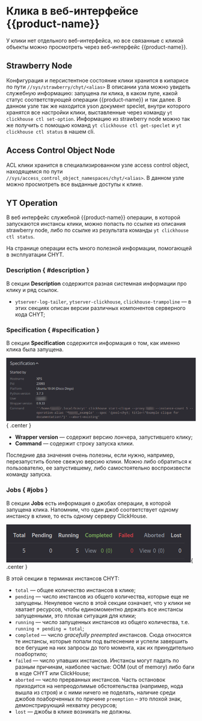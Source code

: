 # Клика в веб-интерфейсе {{product-name}}

У клики нет отдельного веб-интерфейса, но все связанные с кликой объекты можно просмотреть через веб-интерфейс {{product-name}}.

## Strawberry Node

Конфигурация и персистентное состояние клики хранится в кипарисе по пути `//sys/strawberry/chyt/<alias>`
В описании узла можно увидеть служебную информацию: запущена ли клика, в каком пуле, какой статус соответствующей операции {{product-name}} и так далее.
В данном узле так же находится yson документ speclet, внутри которого хранятся все настройки клики, выставленные через команду `yt clickhouse ctl set-option`.
Информацию из strawberry node можно так же получить с помощью команд `yt clickhouse ctl get-speclet` и `yt clickhouse ctl status` в нашем cli.

<!-- ![](../../../../../../images/chyt_strawberry_node.png) -->

## Access Control Object Node

ACL клики хранится в специализированном узле access control object, находящемся по пути `//sys/access_control_object_namespaces/chyt/<alias>`.
В данном узле можно просмотреть все выданные доступы к клике.

<!-- ![](../../../../../../images/chyt_clique_access_control_object_node.png) -->

## YT Operation

В веб интерфейс служебной {{product-name}} операции, в которой запускаются инстансы клики, можно попасть по ссылке из описания strawberry node, либо по ссылке из результата команды `yt clickhouse ctl status`.

На странице операции есть много полезной информации, помогающей в эксплуатации CHYT.

### Description { #description }

В секции **Description** содержится разная системная информации про клику и ряд ссылок.

- `ytserver-log-tailer`, `ytserver-clickhouse`, `clickhouse-trampoline` &mdash; в этих секциях описан версии различных компонентов серверного кода CHYT;

### Specification { #specification }

В секции **Specification** содержится информация о том, как именно клика была запущена.

![](../../../../../../images/chyt_operation_specification.png){ .center }

- **Wrapper version** — содержит версию лончера, запустившего клику;
- **Command** — содержит строку запуска клики.

Последние два значения очень полезны, если нужно, например, перезапустить более свежую версию клики. Можно либо обратиться к пользователю, ее запустившему, либо самостоятельно воспроизвести команду запуска.

### Jobs { #jobs }

В секции **Jobs** есть информация о джобах операции, в которой запущена клика. Напомним, что один джоб соответствует одному инстансу в клике, то есть одному серверу ClickHouse.

![](../../../../../../images/chyt_operation_jobs.png){ .center }

В этой секции в терминах инстансов CHYT:

- `total` — общее количество инстансов в клике;
- `pending` — число инстансов из общего количества, которые еще не запущены. Ненулевое число в этой секции означает, что у клики не хватает ресурсов, чтобы единомоментно держать все инстансы запущенными, это плохая ситуация для клики;
- `running` — число запущенных инстансов из общего количества, т.е. `running + pending = total`;
- `completed` — число *gracefully preempted* инстансов. Сюда относятся те инстансы, которые попали под вытеснение и успели завершить все бегущие на них запросы до того момента, как их принудительно поабортило;
- `failed` — число упавших инстансов. Инстансы могут падать по разным причинам, наиболее частые: OOM (out of memory) либо баги в коде CHYT или ClickHouse;
- `aborted` — число прерванных инстансов. Часть остановок приходится на непреодолимые обстоятельства (например, нода вышла из строя) и с ними ничего не поделать, наличие среди джобов поаборченных по причине `preemption` – это плохой знак, демонстрирующий нехватку ресурсов;
- `lost` — джобы в клике возникать не должны.
